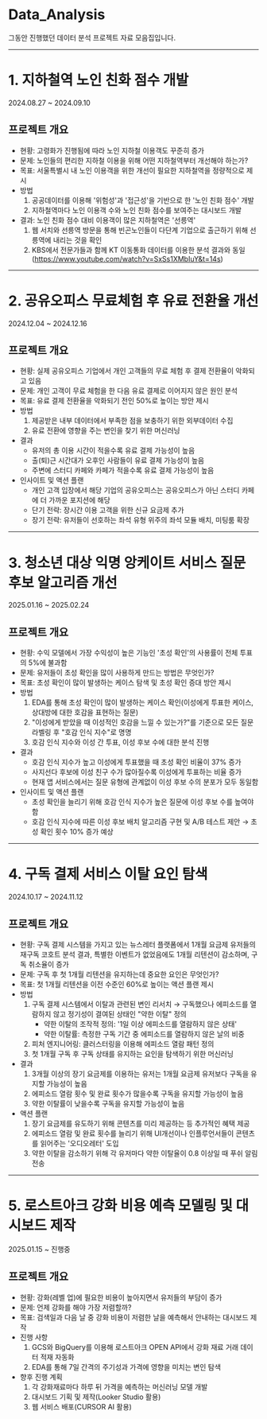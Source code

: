 # Data_Analysis
그동안 진행했던 데이터 분석 프로젝트 자료 모음집입니다.
***
# 1. 지하철역 노인 친화 점수 개발
2024.08.27 ~ 2024.09.10
## 프로젝트 개요
- 현황: 고령화가 진행됨에 따라 노인 지하철 이용객도 꾸준히 증가
- 문제: 노인들의 편리한 지하철 이용을 위해 어떤 지하철역부터 개선해야 하는가?
- 목표: 서울특별시 내 노인 이용객을 위한 개선이 필요한 지하철역을 정량적으로 제시
- 방법
    1. 공공데이터를 이용해 '위험성'과 '접근성'을 기반으로 한 '노인 친화 점수' 개발
    2. 지하철역마다 노인 이용객 수와 노인 친화 점수를 보여주는 대시보드 개발
- 결과: 노인 친화 점수 대비 이용객이 많은 지하철역은 '선릉역'
  1. 웹 서치와 선릉역 방문을 통해 빈곤노인들이 다단계 기업으로 출근하기 위해 선릉역에 내리는 것을 확인
  2. KBS에서 전문가들과 함께 KT 이동통화 데이터를 이용한 분석 결과와 동일(https://www.youtube.com/watch?v=SxSs1XMbIuY&t=14s)

***
# 2. 공유오피스 무료체험 후 유료 전환율 개선
2024.12.04 ~ 2024.12.16
## 프로젝트 개요
- 현황: 실제 공유오피스 기업에서 개인 고객들의 무료 체험 후 결제 전환율이 악화되고 있음
- 문제: 개인 고객이 무료 체험을 한 다음 유료 결제로 이어지지 않은 원인 분석
- 목표: 유료 결제 전환율을 악화되기 전인 50%로 높이는 방안 제시
- 방법
  1. 제공받은 내부 데이터에서 부족한 점을 보충하기 위한 외부데이터 수집
  2. 유료 전환에 영향을 주는 변인을 찾기 위한 머신러닝
- 결과
    - 유저의 총 이용 시간이 적을수록 유료 결제 가능성이 높음
    - 출(퇴)근 시간대가 오후인 사람들이 유료 결제 가능성이 높음
    - 주변에 스터디 카페와 카페가 적을수록 유료 결제 가능성이 높음
- 인사이트 및 액션 플랜
    - 개인 고객 입장에서 해당 기업의 공유오피스는 공유오피스가 아닌 스터디 카페에 더 가까운 포지션에 해당
    - 단기 전략: 장시간 이용 고객을 위한 신규 요금제 추가
    - 장기 전략: 유저들이 선호하는 좌석 유형 위주의 좌석 모듈 배치, 미팅룸 확장
---
# 3. 청소년 대상 익명 앙케이트 서비스 질문 후보 알고리즘 개선
2025.01.16 ~ 2025.02.24
## 프로젝트 개요
- 현황: 수익 모델에서 가장 수익성이 높은 기능인 '초성 확인'의 사용률이 전체 투표의 5%에 불과함
- 문제: 유저들이 초성 확인을 많이 사용하게 만드는 방법은 무엇인가?
- 목표: 초성 확인이 많이 발생하는 케이스 탐색 및 초성 확인 증대 방안 제시
- 방법
  1. EDA를 통해 초성 확인이 많이 발생하는 케이스 확인(이성에게 투표한 케이스, 상대방에 대한 호감을 표현하는 질문) 
  2. "이성에게 받았을 때 이성적인 호감을 느낄 수 있는가?"를 기준으로 모든 질문 라벨링 후 "호감 인식 지수"로 명명
  3. 호감 인식 지수와 이성 간 투표, 이성 후보 수에 대한 분석 진행
- 결과
  - 호감 인식 지수가 높고 이성에게 투표했을 때 초성 확인 비율이 37% 증가
  - 사지선다 후보에 이성 친구 수가 많아질수록 이성에게 투표하는 비율 증가
  - 현재 앱 서비스에서는 질문 유형에 관계없이 이성 후보 수의 분포가 모두 동일함
- 인사이트 및 액션 플랜
  - 초성 확인을 늘리기 위해 호감 인식 지수가 높은 질문에 이성 후보 수를 높여야 함
  - 호감 인식 지수에 따른 이성 후보 배치 알고리즘 구현 및 A/B 테스트 제안 → 초성 확인 횟수 10% 증가 예상
---
# 4. 구독 결제 서비스 이탈 요인 탐색
2024.10.17 ~ 2024.11.12
## 프로젝트 개요
- 현황: 구독 결제 시스템을 가지고 있는 뉴스레터 플랫폼에서 1개월 요금제 유저들의 재구독 코호트 분석 결과, 특별한 이벤트가 없었음에도 1개월 리텐션이 감소하며, 구독 취소율이 증가
- 문제: 구독 후 첫 1개월 리텐션을 유지하는데 중요한 요인은 무엇인가?
- 목표: 첫 1개월 리텐션을 이전 수준인 60%로 높이는 액션 플랜 제시
- 방법
    1. 구독 결제 시스템에서 이탈과 관련된 변인 리서치 → 구독했으나 에피소드를 열람하지 않고 정기성이 결여된 상태인 "약한 이탈" 정의
        - 약한 이탈의 조작적 정의: '1일 이상 에피소드를 열람하지 않은 상태'
        - 약한 이탈률: 측정한 구독 기간 중 에피소드를 열람하지 않은 날의 비중
    3. 피처 엔지니어링: 클러스터링을 이용해 에피소드 열람 패턴 정의
    4. 첫 1개월 구독 후 구독 상태를 유지하는 요인을 탐색하기 위한 머신러닝
- 결과
    1. 3개월 이상의 장기 요금제를 이용하는 유저는 1개월 요금제 유저보다 구독을 유지할 가능성이 높음
    2. 에피소드 열람 횟수 및 완료 횟수가 많을수록 구독을 유지할 가능성이 높음
    3. 약한 이탈률이 낮을수록 구독을 유지할 가능성이 높음
- 액션 플랜
    1. 장기 요금제를 유도하기 위해 콘텐츠를 미리 제공하는 등 추가적인 혜택 제공
    2. 에피소드 열람 및 완료 횟수를 늘리기 위해 UI개선이나 인플루언서들이 콘텐츠를 읽어주는 '오디오레터' 도입
    3. 약한 이탈을 감소하기 위해 각 유저마다 약한 이탈율이 0.8 이상일 때 푸쉬 알림 전송
---
# 5. 로스트아크 강화 비용 예측 모델링 및 대시보드 제작
2025.01.15 ~ 진행중
## 프로젝트 개요
- 현황: 강화(레벨 업)에 필요한 비용이 높아지면서 유저들의 부담이 증가
- 문제: 언제 강화를 해야 가장 저렴할까?
- 목표: 검색일과 다음 날 중 강화 비용이 저렴한 날을 예측해서 안내하는 대시보드 제작
- 진행 사항
    1. GCS와 BigQuery를 이용해 로스트아크 OPEN API에서 강화 재료 거래 데이터 적재 자동화
    2. EDA를 통해 7일 간격의 주기성과 가격에 영향을 미치는 변인 탐색
- 향후 진행 계획
    1. 각 강화재료마다 하루 뒤 가격을 예측하는 머신러닝 모델 개발
    2. 대시보드 기획 및 제작(Looker Studio 활용)
    3. 웹 서비스 배포(CURSOR AI 활용)
